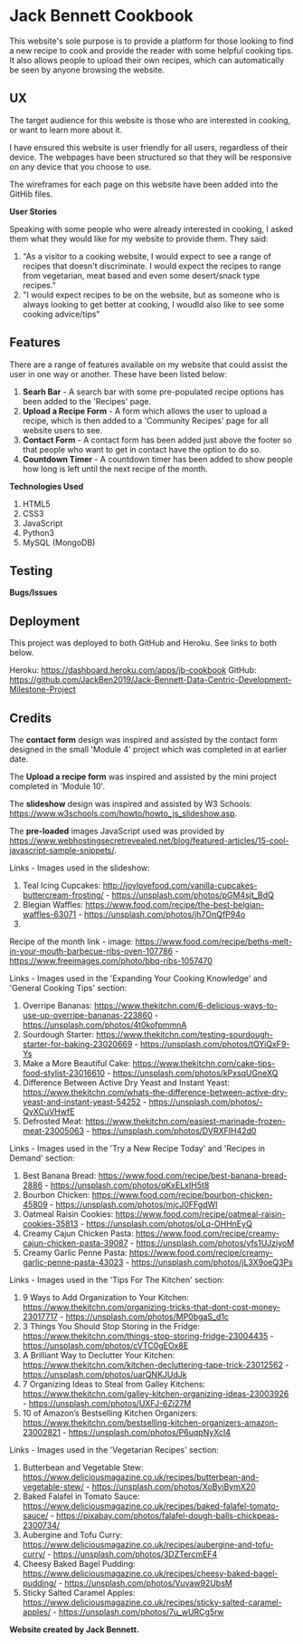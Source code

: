 # Jack Bennett Cookbook

This website's sole purpose is to provide a platform for those looking to find a new recipe to cook and provide the reader with some helpful cooking tips. It also allows people to upload their own recipes, which can automatically be seen by anyone browsing the website.

## UX

The target audience for this website is those who are interested in cooking, or want to learn more about it.

I have ensured this website is user friendly for all users, regardless of their device. The webpages have been structured so that they will be responsive on any device that you choose to use.

The wireframes for each page on this website have been added into the GitHib files.

**User Stories**

Speaking with some people who were already interested in cooking, I asked them what they would like for my website to provide them. They said:

1. "As a visitor to a cooking website, I would expect to see a range of recipes that doesn't discriminate. I would expect the recipes to range from vegetarian, meat based and even some desert/snack type recipes."
2. "I would expect recipes to be on the website, but as someone who is always looking to get better at cooking, I woudld also like to see some cooking advice/tips"

## Features

There are a range of features available on my website that could assist the user in one way or another. These have been listed below:

1. **Searh Bar** - A search bar with some pre-populated recipe options has been added to the 'Recipes' page.
2. **Upload a Recipe Form** - A form which allows the user to upload a recipe, which is then added to a 'Community Recipes' page for all website users to see.
3. **Contact Form** - A contact form has been added just above the footer so that people who want to get in contact have the option to do so.
4. **Countdown Timer** - A countdown timer has been added to show people how long is left until the next recipe of the month.

**Technologies Used**

1. HTML5
2. CSS3
3. JavaScript
4. Python3
5. MySQL (MongoDB)

## Testing



**Bugs/Issues**



## Deployment

This project was deployed to both GitHub and Heroku. See links to both below.

Heroku: https://dashboard.heroku.com/apps/jb-cookbook
GitHub: https://github.com/JackBen2019/Jack-Bennett-Data-Centric-Development-Milestone-Project

## Credits

The **contact form** design was inspired and assisted by the contact form designed in the small 'Module 4' project which was completed in at earlier date.

The **Upload a recipe form** was inspired and assisted by the mini project completed in 'Module 10'.

The **slideshow** design was inspired and assisted by W3 Schools: https://www.w3schools.com/howto/howto_js_slideshow.asp.

The **pre-loaded** images JavaScript used was provided by https://www.webhostingsecretrevealed.net/blog/featured-articles/15-cool-javascript-sample-snippets/.

Links - Images used in the slideshow:

1. Teal Icing Cupcakes: http://joylovefood.com/vanilla-cupcakes-buttercream-frosting/ - https://unsplash.com/photos/pGM4sjt_BdQ
2. Blegian Waffles: https://www.food.com/recipe/the-best-belgian-waffles-63071 - https://unsplash.com/photos/jh7OnQfP94o
3. 

Recipe of the month link - image: https://www.food.com/recipe/beths-melt-in-your-mouth-barbecue-ribs-oven-107786 - https://www.freeimages.com/photo/bbq-ribs-1057470

Links - Images used in the 'Expanding Your Cooking Knowledge' and 'General Cooking Tips' section:

1. Overripe Bananas: https://www.thekitchn.com/6-delicious-ways-to-use-up-overripe-bananas-223860 - https://unsplash.com/photos/4t0kofpmmnA
2. Sourdough Starter: https://www.thekitchn.com/testing-sourdough-starter-for-baking-23020669 - https://unsplash.com/photos/tOYiQxF9-Ys
3. Make a More Beautiful Cake: https://www.thekitchn.com/cake-tips-food-stylist-23016610 - https://unsplash.com/photos/kPxsqUGneXQ
4. Difference Between Active Dry Yeast and Instant Yeast: https://www.thekitchn.com/whats-the-difference-between-active-dry-yeast-and-instant-yeast-54252 - https://unsplash.com/photos/-QyXCuVHwfE
5. Defrosted Meat: https://www.thekitchn.com/easiest-marinade-frozen-meat-23005063 - https://unsplash.com/photos/DVRXFIH42d0

Links - Images used in the 'Try a New Recipe Today' and 'Recipes in Demand' section:

1. Best Banana Bread: https://www.food.com/recipe/best-banana-bread-2886 - https://unsplash.com/photos/qKxELxIH5t8
2. Bourbon Chicken: https://www.food.com/recipe/bourbon-chicken-45809 - https://unsplash.com/photos/mjcJ0FFgdWI
3. Oatmeal Raisin Cookies: https://www.food.com/recipe/oatmeal-raisin-cookies-35813 - https://unsplash.com/photos/oLq-OHHnEyQ
4. Creamy Cajun Chicken Pasta: https://www.food.com/recipe/creamy-cajun-chicken-pasta-39087 - https://unsplash.com/photos/yfs1UJziyoM
5. Creamy Garlic Penne Pasta: https://www.food.com/recipe/creamy-garlic-penne-pasta-43023 - https://unsplash.com/photos/jL3X9oeQ3Ps

Links - Images used in the 'Tips For The Kitchen' section:

1. 9 Ways to Add Organization to Your Kitchen: https://www.thekitchn.com/organizing-tricks-that-dont-cost-money-23017717 - https://unsplash.com/photos/MP0bgaS_d1c
2. 3 Things You Should Stop Storing in the Fridge: https://www.thekitchn.com/things-stop-storing-fridge-23004435 - https://unsplash.com/photos/cVTC0gEOx8E
3. A Brilliant Way to Declutter Your Kitchen: https://www.thekitchn.com/kitchen-decluttering-tape-trick-23012562 - https://unsplash.com/photos/uarQNKJUdJk
4. 7 Organizing Ideas to Steal from Galley Kitchens: https://www.thekitchn.com/galley-kitchen-organizing-ideas-23003926 - https://unsplash.com/photos/UXFJ-6Zj27M
5. 10 of Amazon’s Bestselling Kitchen Organizers: https://www.thekitchn.com/bestselling-kitchen-organizers-amazon-23002821 - https://unsplash.com/photos/P6uqpNyXcI4

Links - Images used in the 'Vegetarian Recipes' section:

1. Butterbean and Vegetable Stew: https://www.deliciousmagazine.co.uk/recipes/butterbean-and-vegetable-stew/ - https://unsplash.com/photos/XoByiBymX20
2. Baked Falafel in Tomato Sauce: https://www.deliciousmagazine.co.uk/recipes/baked-falafel-tomato-sauce/ - https://pixabay.com/photos/falafel-dough-balls-chickpeas-2300734/
3. Aubergine and Tofu Curry: https://www.deliciousmagazine.co.uk/recipes/aubergine-and-tofu-curry/ - https://unsplash.com/photos/3DZTercmEF4
4. Cheesy Baked Bagel Pudding: https://www.deliciousmagazine.co.uk/recipes/cheesy-baked-bagel-pudding/ - https://unsplash.com/photos/Vuvaw92UbsM
5. Sticky Salted Caramel Apples: https://www.deliciousmagazine.co.uk/recipes/sticky-salted-caramel-apples/ - https://unsplash.com/photos/7u_wURCg5rw


**Website created by Jack Bennett.**